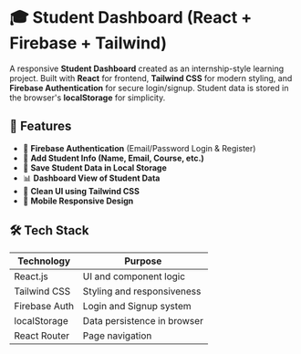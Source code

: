 # 🎓 Student Dashboard (React + Firebase + Tailwind)

A responsive **Student Dashboard** created as an internship-style learning project. Built with **React** for frontend, **Tailwind CSS** for modern styling, and **Firebase Authentication** for secure login/signup. Student data is stored in the browser's **localStorage** for simplicity.

## 🚀 Features

- 🔐 **Firebase Authentication** (Email/Password Login & Register)
- 📝 **Add Student Info (Name, Email, Course, etc.)**
- 💾 **Save Student Data in Local Storage**
- 📊 **Dashboard View of Student Data**
- 🧼 **Clean UI using Tailwind CSS**
- 📱 **Mobile Responsive Design**

## 🛠️ Tech Stack

| Technology      | Purpose                  |
|----------------|--------------------------|
| React.js        | UI and component logic   |
| Tailwind CSS    | Styling and responsiveness |
| Firebase Auth   | Login and Signup system  |
| localStorage    | Data persistence in browser |
| React Router    | Page navigation          |



